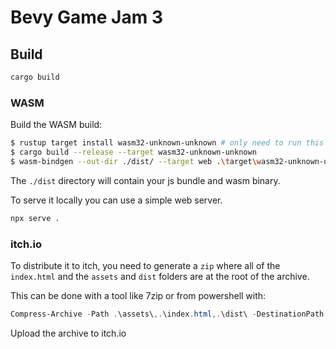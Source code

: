 # Bevy Game Jam 3

## Build

```bash
cargo build
```

### WASM
Build the WASM build:
```bash
$ rustup target install wasm32-unknown-unknown # only need to run this once
$ cargo build --release --target wasm32-unknown-unknown
$ wasm-bindgen --out-dir ./dist/ --target web .\target\wasm32-unknown-unknown\release\bevy-jam-game.wasm
```

The `./dist` directory will contain your js bundle and wasm binary.

To serve it locally you can use a simple web server. 
```bash
npx serve .
```

### itch.io
To distribute it to itch, you need to generate a `zip` where all of the `index.html` and the `assets` and `dist` folders are at the root of the archive. 

This can be done with a tool like 7zip or from powershell with:
```powershell
Compress-Archive -Path .\assets\,.\index.html,.\dist\ -DestinationPath bevy-jam-game.zip
```

Upload the archive to itch.io